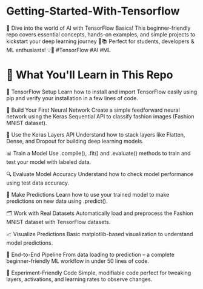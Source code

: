 # Getting-Started-With-Tensorflow
🚀 Dive into the world of AI with TensorFlow Basics! This beginner-friendly repo covers essential concepts, hands-on examples, and simple projects to kickstart your deep learning journey 🤖📚 Perfect for students, developers &amp; ML enthusiasts! 💡🔢 #TensorFlow #AI #ML

# 📘 What You'll Learn in This Repo
🔧 TensorFlow Setup
Learn how to install and import TensorFlow easily using pip and verify your installation in a few lines of code.

🧠 Build Your First Neural Network
Create a simple feedforward neural network using the Keras Sequential API to classify fashion images (Fashion MNIST dataset).

🧵 Use the Keras Layers API
Understand how to stack layers like Flatten, Dense, and Dropout for building deep learning models.

📊 Train a Model
Use .compile(), .fit() and .evaluate() methods to train and test your model with labeled data.

🔍 Evaluate Model Accuracy
Understand how to check model performance using test data accuracy.

🔄 Make Predictions
Learn how to use your trained model to make predictions on new data using .predict().

🗂️ Work with Real Datasets
Automatically load and preprocess the Fashion MNIST dataset with TensorFlow datasets.

📈 Visualize Predictions
Basic matplotlib-based visualization to understand model predictions.

🔁 End-to-End Pipeline
From data loading to prediction – a complete beginner-friendly ML workflow in under 50 lines of code.

🧪 Experiment-Friendly Code
Simple, modifiable code perfect for tweaking layers, activations, and learning rates to observe changes.

